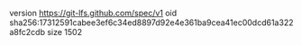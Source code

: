 version https://git-lfs.github.com/spec/v1
oid sha256:17312591cabee3ef6c34ed8897d92e4e361ba9cea41ec00dcd61a322a8fc2cdb
size 1502
